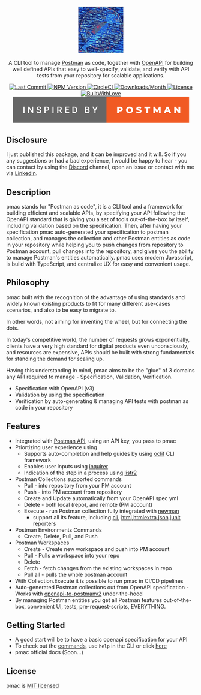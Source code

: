 <p align="center">
  <a href="https://github.com/postman-as-code/pmac/" target="blank"><img src="./images/pmac-logo.svg" width="120" alt="pmac Logo" /></a>
</p>
<p align="center">A CLI tool to manage <a href="https://www.postman.com/" target="_blank">Postman</a> as code, together with <a href="https://www.openapis.org/">OpenAPI</a> for building well defined APIs that easy to well-specify, validate, and verify with API tests from your repository for scalable applications.</p>

 <p align="center">
  <a href="https://github.com/postman-as-code/pmac" target="_blank">
    <img src="https://img.shields.io/github/last-commit/postman-as-code/pmac" alt="Last Commit" />
  </a>
  <a href="https://npmjs.org/package/pmac" target="_blank">
    <img src="https://img.shields.io/npm/v/pmac.svg" alt="NPM Version" />
  </a>
  <a href="https://app.circleci.com/pipelines/github/postman-as-code/pmac?branch=main" target="_blank">
    <img src="https://img.shields.io/circleci/build/github/postman-as-code/pmac/main" alt="CircleCI" />
  </a>
  <a href="https://npmjs.org/package/pmac" target="_blank">
    <img src="https://img.shields.io/npm/dm/pmac.svg" alt="Downloads/Month" />
  </a>
  <a href="https://github.com/postman-as-code/pmac/blob/main/LICENSE" target="_blank">
    <img src="https://img.shields.io/npm/l/pmac.svg" alt="License" />
  </a>
  <br/>
  <a href="https://github.com/postman-as-code/pmac" target="_blank">
    <img src="https://forthebadge.com/images/badges/built-with-love.svg" alt="BuiltWithLove" />
  </a>
  <a href="https://blog.postman.com/making-the-postman-logo/" target="_blank">
    <img src="./images/inspired-by-postman.svg" alt="InspiredByPostman" />
  </a>
 </p>

## Disclosure

I just published this package, and it can be improved and it will.
So if you any suggestions or had a bad experience, I would be happy to hear - you can contact by using the [Discord](https://discord.gg/tPD99Z3A) channel, open an issue or contact with me via [LinkedIn](https://www.linkedin.com/in/itsofriperetz/).

## Description

pmac stands for "Postman as code", it is a CLI tool and a framework for building efficient and scalable APIs, by specifying your API following the OpenAPI standard that is giving you a set of tools out-of-the-box by itself, including validation based on the specification. Then, after having your specification pmac auto-generated your specification to postman collection, and manages the collection and other Postman entities as code in your repository while helping you to push changes from repository to Postman account, pull changes into the repository, and gives you the ability to manage Postman's entities automatically. pmac uses modern Javascript, is build with TypeScript, and centralize UX for easy and convenient usage.

## Philosophy

pmac built with the recognition of the advantage of using standards and widely known existing products to fit for many different use-cases scenarios, and also to be easy to migrate to.

In other words, not aiming for inventing the wheel, but for connecting the dots.

In today's competitive world, the number of requests grows exponentially, clients have a very high standard for digital products even unconsciously, and resources are expensive, APIs should be built with strong fundamentals for standing the demand for scaling up.

Having this understanding in mind, pmac aims to be the "glue" of 3 domains any API required to manage - Specification, Validation, Verification.

* Specification with OpenAPI (v3)
* Validation by using the specification
* Verification by auto-generating & managing API tests with postman as code in your repository

## Features

* Integrated with [Postman API](https://www.postman.com/), using an API key, you pass to pmac
* Priortizing user experience using
  * Supports auto-completion and help guides by using [oclif](https://github.com/oclif/oclif) CLI framework
  * Enables user inputs using [inquirer](https://github.com/SBoudrias/Inquirer.js/)
  * Indication of the step in a process using [listr2](https://github.com/cenk1cenk2/listr2)
* Postman Collections supported commands
  * Pull - into repository from your PM account
  * Push - into PM account from repository
  * Create and Update automatically from your OpenAPI spec yml
  * Delete - both local (repo), and remote (PM account)
  * Execute - run Postman collection fully integrated with [newman](https://github.com/postmanlabs/newman)
    * support all its feature, including [cli](https://github.com/postmanlabs/newman#cli-reporter), [html](https://github.com/postmanlabs/newman#html-reporter),[htmlextra](https://github.com/DannyDainton/newman-reporter-htmlextra),[json](https://github.com/postmanlabs/newman#html-reporter),[junit](https://github.com/postmanlabs/newman#html-reporter) reporters
* Postman Environments Commands
  * Create, Delete, Pull, and Push
* Postman Workspaces
  * Create - Create new workspace and push into PM account
  * Pull - Pulls a workspace into your repo
  * Delete
  * Fetch - fetch changes from the existing workspaces in repo
  * Pull all - pulls the whole postman account
* With Collection.Execute it is possible to run pmac in CI/CD pipelines
* Auto-generated Postman collections out from OpenAPI specification - Works with [openapi-to-postmanv2](https://github.com/postmanlabs/openapi-to-postman) under-the-hood
* By managing Postman entities you get all Postman features out-of-the-box, convenient UI, tests, pre-request-scripts, EVERYTHING.

## Getting Started

* A good start will be to have a basic openapi specification for your API
* To check out the [commands](./docs), use `help` in the CLI or click [here](./docs)
* pmac official docs (Soon...)

## License

pmac is [MIT licensed](./LICENSE)
